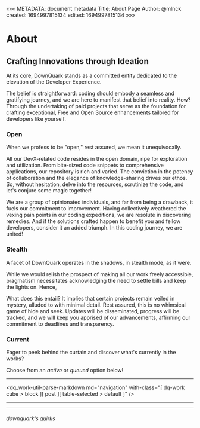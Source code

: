 «««
METADATA: document metadata
Title: About Page
Author: @mlnck
created: 1694997815134
edited: 1694997815134
»»»
<hgroup>
  <h1>About</h1>
  <h2>Crafting Innovations through Ideation</h2>
</hgroup>


At its core, DownQuark stands as a committed entity dedicated to the elevation of the Developer Experience.

The belief is straightforward: coding should embody a seamless and gratifying journey, and we are here to manifest that belief into reality. How? Through the undertaking of paid projects that serve as the foundation for crafting exceptional, Free and Open Source enhancements tailored for developers like yourself.

### Open

When we profess to be "open," rest assured, we mean it unequivocally.

All our DevX-related code resides in the open domain, ripe for exploration and utilization. From bite-sized code snippets to comprehensive applications, our repository is rich and varied. The conviction in the potency of collaboration and the elegance of knowledge-sharing drives our ethos. So, without hesitation, delve into the resources, scrutinize the code, and let's conjure some magic together!

We are a group of opinionated individuals, and far from being a drawback, it fuels our commitment to improvement. Having collectively weathered the vexing pain points in our coding expeditions, we are resolute in discovering remedies. And if the solutions crafted happen to benefit you and fellow developers, consider it an added triumph. In this coding journey, we are united!

### Stealth

A facet of DownQuark operates in the shadows, in stealth mode, as it were.

While we would relish the prospect of making all our work freely accessible, pragmatism necessitates acknowledging the need to settle bills and keep the lights on. Hence, 

What does this entail? It implies that certain projects remain veiled in mystery, alluded to with minimal detail. Rest assured, this is no whimsical game of hide and seek. Updates will be disseminated, progress will be tracked, and we will keep you apprised of our advancements, affirming our commitment to deadlines and transparency.

### Current

Eager to peek behind the curtain and discover what's currently in the works?

Choose from an _active_ or _queued_ option below!

---

<dq_work-util-parse-markdown
  md="navigation"
  with-class="[ dq-work cube > block ][ post ][ table-selected > default ]" />
<hr><hr>

<footer>
  <h6>downquark's quirks</h6>
</footer>